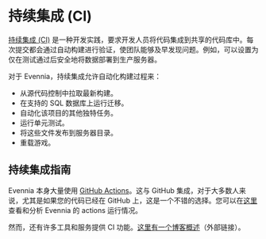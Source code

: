 # 持续集成 (CI)

[持续集成 (CI)](https://en.wikipedia.org/wiki/Continuous_integration) 是一种开发实践，要求开发人员将代码集成到共享的代码库中。每次提交都会通过自动构建进行验证，使团队能够及早发现问题。例如，可以设置为仅在测试通过后安全地将数据部署到生产服务器。

对于 Evennia，持续集成允许自动化构建过程来：

* 从源代码控制中拉取最新构建。
* 在支持的 SQL 数据库上运行迁移。
* 自动化该项目的其他独特任务。
* 运行单元测试。
* 将这些文件发布到服务器目录。
* 重载游戏。

## 持续集成指南

Evennia 本身大量使用 [GitHub Actions](https://github.com/features/actions)。这与 GitHub 集成，对于大多数人来说，尤其是如果您的代码已经在 GitHub 上，这是一个不错的选择。您可以在[这里](https://github.com/evennia/evennia/actions)查看和分析 Evennia 的 actions 运行情况。

然而，还有许多工具和服务提供 CI 功能。[这里有一个博客概述](https://www.atlassian.com/continuous-delivery/continuous-integration/tools)（外部链接）。
